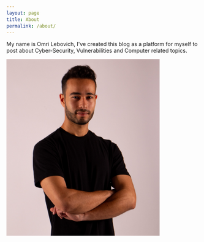 ```yaml
---
layout: page
title: About
permalink: /about/
---
```


My name is Omri Lebovich, I've created this blog as a platform for myself to post about Cyber-Security, Vulnerabilities and Computer related topics.<br/>

<img src="/assets/img/avatar.jpg" alt="drawing" width="400"/>